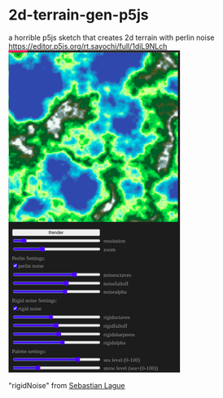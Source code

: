 # 2d-terrain-gen-p5js
a horrible p5js sketch that creates 2d terrain with perlin noise
https://editor.p5js.org/rt.sayochi/full/1diL9NLch
![Iimage](https://github.com/clod44/2d-terrain-gen-p5js/blob/main/Screenshot.png)

"rigidNoise" from [Sebastian Lague](https://youtu.be/H4g-TC__cvg)  



